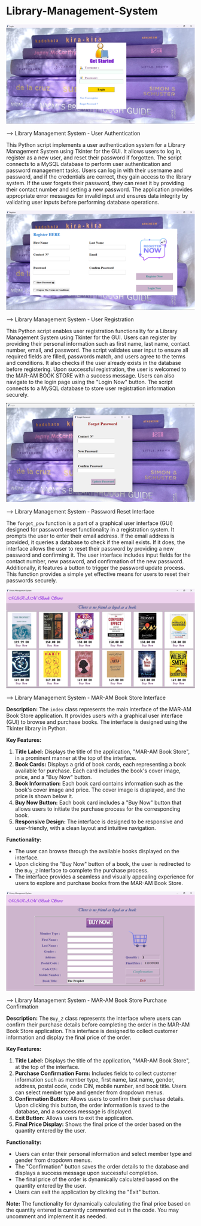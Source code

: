 # Library-Management-System
<img src="User-Authentication.png">

-->  Library Management System - User Authentication

This Python script implements a user authentication system for a Library Management System using Tkinter for the GUI. It allows users to log in, register as a new user, and reset their password if forgotten. The script connects to a MySQL database to perform user authentication and password management tasks. Users can log in with their username and password, and if the credentials are correct, they gain access to the library system. If the user forgets their password, they can reset it by providing their contact number and setting a new password. The application provides appropriate error messages for invalid input and ensures data integrity by validating user inputs before performing database operations.

<img src="New-Register.png">

--> Library Management System - User Registration

This Python script enables user registration functionality for a Library Management System using Tkinter for the GUI. Users can register by providing their personal information such as first name, last name, contact number, email, and password. The script validates user input to ensure all required fields are filled, passwords match, and users agree to the terms and conditions. It also checks if the user already exists in the database before registering. Upon successful registration, the user is welcomed to the MAR-AM BOOK STORE with a success message. Users can also navigate to the login page using the "Login Now" button. The script connects to a MySQL database to store user registration information securely.


<img src="forget-password.png">

--> Library Management System - Password Reset Interface 

The `forget_psw` function is a part of a graphical user interface (GUI) designed for password reset functionality in a registration system. It prompts the user to enter their email address. If the email address is provided, it queries a database to check if the email exists. If it does, the interface allows the user to reset their password by providing a new password and confirming it. The user interface includes input fields for the contact number, new password, and confirmation of the new password. Additionally, it features a button to trigger the password update process. This function provides a simple yet effective means for users to reset their passwords securely.


<img src="Store-Interface.png">

--> Library Management System - MAR-AM Book Store Interface

**Description:**
The `index` class represents the main interface of the MAR-AM Book Store application. It provides users with a graphical user interface (GUI) to browse and purchase books. The interface is designed using the Tkinter library in Python.

**Key Features:**
1. **Title Label:** Displays the title of the application, "MAR-AM Book Store", in a prominent manner at the top of the interface.
2. **Book Cards:** Displays a grid of book cards, each representing a book available for purchase. Each card includes the book's cover image, price, and a "Buy Now" button.
3. **Book Information:** Each book card contains information such as the book's cover image and price. The cover image is displayed, and the price is shown below it.
4. **Buy Now Button:** Each book card includes a "Buy Now" button that allows users to initiate the purchase process for the corresponding book.
5. **Responsive Design:** The interface is designed to be responsive and user-friendly, with a clean layout and intuitive navigation.

**Functionality:**
- The user can browse through the available books displayed on the interface.
- Upon clicking the "Buy Now" button of a book, the user is redirected to the `Buy_2` interface to complete the purchase process.
- The interface provides a seamless and visually appealing experience for users to explore and purchase books from the MAR-AM Book Store.


<img src="buy-now.png">

--> Library Management System - MAR-AM Book Store Purchase Confirmation

**Description:**
The `Buy_2` class represents the interface where users can confirm their purchase details before completing the order in the MAR-AM Book Store application. This interface is designed to collect customer information and display the final price of the order.

**Key Features:**
1. **Title Label:** Displays the title of the application, "MAR-AM Book Store", at the top of the interface.
2. **Purchase Confirmation Form:** Includes fields to collect customer information such as member type, first name, last name, gender, address, postal code, code CIN, mobile number, and book title. Users can select member type and gender from dropdown menus.
3. **Confirmation Button:** Allows users to confirm their purchase details. Upon clicking this button, the order information is saved to the database, and a success message is displayed.
4. **Exit Button:** Allows users to exit the application.
5. **Final Price Display:** Shows the final price of the order based on the quantity entered by the user.

**Functionality:**
- Users can enter their personal information and select member type and gender from dropdown menus.
- The "Confirmation" button saves the order details to the database and displays a success message upon successful completion.
- The final price of the order is dynamically calculated based on the quantity entered by the user.
- Users can exit the application by clicking the "Exit" button.

**Note:** The functionality for dynamically calculating the final price based on the quantity entered is currently commented out in the code. You may uncomment and implement it as needed.
